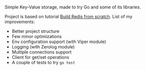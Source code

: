 Simple Key-Value storage, made to try Go and some of its libraries.

Project is based on tutorial [Build Redis from scratch](https://www.build-redis-from-scratch.dev). List of my improvements:
- Better project structure
- Few minor optimizations
- Env configuration support (with Viper module)
- Logging (with Zerolog module)
- Multiple connections support
- Client for get/set operations
- A couple of tests to try `go test`